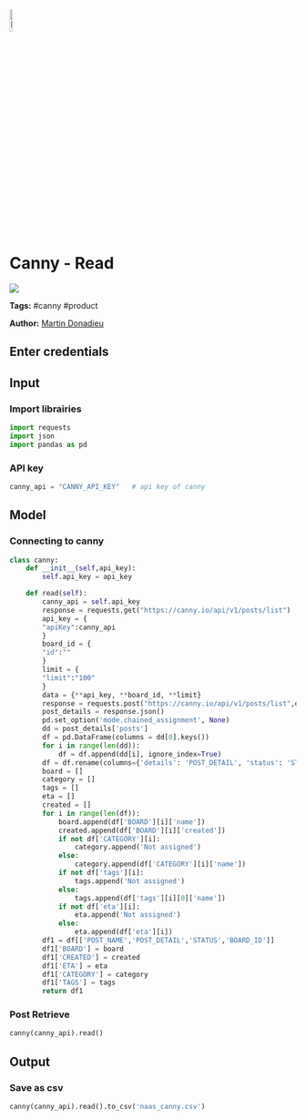 <img width="10%" alt="Naas" src="https://landen.imgix.net/jtci2pxwjczr/assets/5ice39g4.png?w=160"/>

# Canny - Read
<a href="https://app.naas.ai/user-redirect/naas/downloader?url=https://raw.githubusercontent.com/jupyter-naas/awesome-notebooks/master/Canny/Canny_Read.ipynb" target="_parent"><img src="https://naasai-public.s3.eu-west-3.amazonaws.com/open_in_naas.svg"/></a>

**Tags:** #canny #product

**Author:** [Martin Donadieu](https://www.linkedin.com/in/martindonadieu)

## Enter credentials

## Input

### Import librairies


```python
import requests
import json
import pandas as pd
```

### API key


```python
canny_api = "CANNY_API_KEY"   # api key of canny
```

## Model

### Connecting to canny


```python
class canny:
    def __init__(self,api_key):
        self.api_key = api_key

    def read(self):
        canny_api = self.api_key
        response = requests.get("https://canny.io/api/v1/posts/list")
        api_key = {
        "apiKey":canny_api          
        }
        board_id = {
        "id":""                          
        }
        limit = {
        "limit":"100"                          
        }
        data = {**api_key, **board_id, **limit}
        response = requests.post("https://canny.io/api/v1/posts/list",data)
        post_details = response.json()
        pd.set_option('mode.chained_assignment', None)
        dd = post_details['posts']
        df = pd.DataFrame(columns = dd[0].keys()) 
        for i in range(len(dd)):
            df = df.append(dd[i], ignore_index=True)
        df = df.rename(columns={'details': 'POST_DETAIL', 'status': 'STATUS', 'title': 'POST_NAME','board': 'BOARD','category': 'CATEGORY','id': 'BOARD_ID'})        
        board = []
        category = []
        tags = []
        eta = []
        created = []
        for i in range(len(df)):
            board.append(df['BOARD'][i]['name'])
            created.append(df['BOARD'][i]['created'])
            if not df['CATEGORY'][i]:
                category.append('Not assigned')
            else:
                category.append(df['CATEGORY'][i]['name'])    
            if not df['tags'][i]:
                tags.append('Not assigned')
            else:
                tags.append(df['tags'][i][0]['name'])
            if not df['eta'][i]:
                eta.append('Not assigned')
            else:
                eta.append(df['eta'][i])  
        df1 = df[['POST_NAME','POST_DETAIL','STATUS','BOARD_ID']]
        df1['BOARD'] = board
        df1['CREATED'] = created
        df1['ETA'] = eta
        df1['CATEGORY'] = category
        df1['TAGS'] = tags
        return df1
```

### Post Retrieve


```python
canny(canny_api).read()
```

## Output

### Save as csv


```python
canny(canny_api).read().to_csv('naas_canny.csv') 
```
